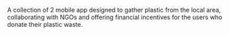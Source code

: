 A collection of 2 mobile app designed to gather plastic from the local area, collaborating with NGOs and offering
financial incentives for the users who donate their plastic waste.
